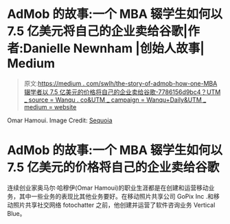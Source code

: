 # AdMob 的故事:一个 MBA 辍学生如何以 7.5 亿美元将自己的企业卖给谷歌|作者:Danielle Newnham |创始人故事| Medium

> 原文:[https://medium . com/swlh/the-story-of-admob-how-one-MBA 辍学者以 7.5 亿美元的价格将自己的企业卖给谷歌-7786156d9bc4？UTM _ source = Wanqu . co&UTM _ campaign = Wanqu+Daily&UTM _ medium = website](https://medium.com/swlh/the-story-of-admob-how-one-mba-dropout-sold-his-business-to-google-for-750-million-7786156d9bc4?utm_source=wanqu.co&utm_campaign=Wanqu+Daily&utm_medium=website)



Omar Hamoui. Image Credit: [Sequoia](https://www.sequoiacap.com/people/omar-hamoui/)



# AdMob 的故事:一个 MBA 辍学生如何以 7.5 亿美元的价格将自己的企业卖给谷歌

连续创业家奥马尔·哈穆伊(Omar Hamoui)的职业生涯都是在创建和运营移动业务，其中一些业务的表现比其他业务要好。在移动照片共享公司 GoPix Inc .和移动照片共享社交网络 fotochatter 之前，他创建并运营了软件咨询业务 Vertical Blue。